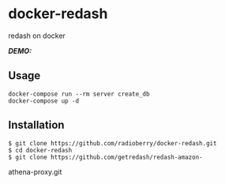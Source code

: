# docker-redash
redash on docker

***DEMO:***


## Usage
```
docker-compose run --rm server create_db
docker-compose up -d
```

## Installation

    $ git clone https://github.com/radioberry/docker-redash.git
    $ cd docker-redash
    $ git clone https://github.com/getredash/redash-amazon-
athena-proxy.git
